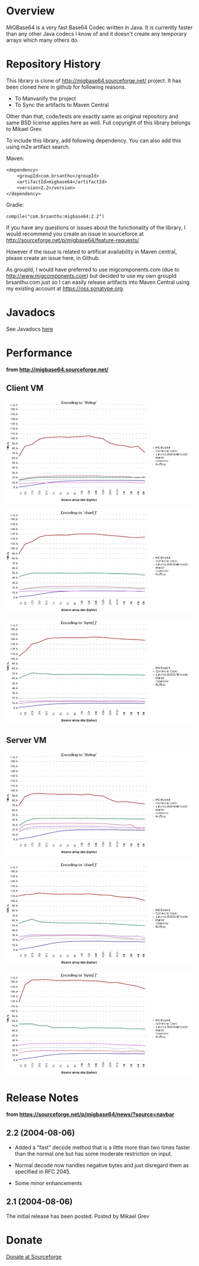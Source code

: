 Overview
==

MiGBase64 is a very fast Base64 Codec written in Java. It is currently faster than any other Java codecs I know of and it doesn't create any temporary arrays which many others do.

Repository History
==
This library is clone of http://migbase64.sourceforge.net/ project. It has been cloned here in github for following reasons.

* To Manvanify the project
* To Sync the artifacts to Maven Central

Other than that, code/tests are exactly same as original repository and same BSD license applies here as well. 
Full copyright of this library belongs to Mikael Grev.

To include this library, add following dependency. You can also add this using m2e artifact search.

Maven:

	<dependency>
	    <groupId>com.brsanthu</groupId>
	    <artifactId>migbase64</artifactId>
	    <version>2.2</version>
	</dependency>

Gradle:

	compile("com.brsanthu:migbase64:2.2")

If you have any questions or issues about the functionality of the library, I would recommend you create an issue in sourceforce at http://sourceforge.net/p/migbase64/feature-requests/

However if the issue is related to artificat availability in Maven central, please create an issue here, in Github.

As groupId, I would have preferred to use migcomponents.com (due to http://www.migcomponents.com) but decided to use my own groupId brsanthu.com 
just so I can easily release artifacts into Maven Central using my existing account at https://oss.sonatype.org.

Javadocs
==
See Javadocs [here](https://www.javadoc.io/doc/com.brsanthu/migbase64)

Performance
==
__from http://migbase64.sourceforge.net/__

Client VM
--
![Client VM - Encode String](client-encode-string.png "Client VM - Encode String")


![Client VM - Encode char[]](client-encode-char.png "Client VM - Encode char[]")


![Client VM - Encode byte[]](client-encode-byte.png "Client VM - Encode char[]")


Server VM
--
![Server VM - Encode String](server-encode-string.png "Server VM - Encode String")


![Server VM - Encode char[]](server-encode-char.png "Server VM - Encode char[]")


![Server VM - Encode byte[]](server-encode-byte.png "Server VM - Encode char[]")


Release Notes
==
__from https://sourceforge.net/p/migbase64/news/?source=navbar__

2.2 (2004-08-06)
--
* Added a "fast" decode method that is a little more than two times faster than the normal one but has some moderate restriction on input.

* Normal decode now handles negative bytes and just disregard them as specified in RFC 2045.

* Some minor enhancements

2.1 (2004-08-06)
--
The initial release has been posted.
Posted by  Mikael Grev 

Donate
==
[Donate at Sourceforge](https://sourceforge.net/p/migbase64/donate/)